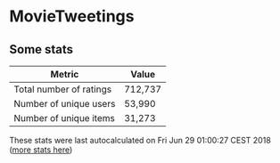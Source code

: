 # MovieTweetings
## Some stats

Metric | Value
--- | ---
Total number of ratings                 | 712,737
Number of unique users                  | 53,990
Number of unique items                  | 31,273
These stats were last autocalculated on Fri Jun 29 01:00:27 CEST 2018  ([more stats here](./stats.md))

